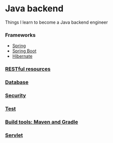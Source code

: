# Java backend
Things I learn to become a Java backend engineer

### Frameworks
* [Spring](spring.md)
* [Spring Boot](spring_boot.md)
* [Hibernate](hibernate.md)

### [RESTful resources](rest.md)

### [Database](database.md)

### [Security](security.md)

### [Test](test.md)

### [Build tools: Maven and Gradle](build_tools.md)

### [Servlet](servlet.md)
